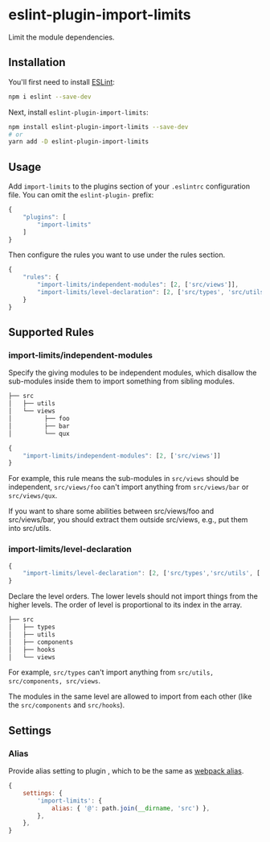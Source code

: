 # eslint-plugin-import-limits

Limit the module dependencies.

## Installation

You'll first need to install [ESLint](https://eslint.org/):

```sh
npm i eslint --save-dev
```

Next, install `eslint-plugin-import-limits`:

```sh
npm install eslint-plugin-import-limits --save-dev
# or
yarn add -D eslint-plugin-import-limits
```

## Usage

Add `import-limits` to the plugins section of your `.eslintrc` configuration file. You can omit the `eslint-plugin-` prefix:

```js
{
    "plugins": [
        "import-limits"
    ]
}
```

Then configure the rules you want to use under the rules section.

```js
{
    "rules": {
        "import-limits/independent-modules": [2, ['src/views']],
        "import-limits/level-declaration": [2, ['src/types', 'src/utils', ['src/components', 'src/hooks'], 'src/views']],
    }
}
```

## Supported Rules

### import-limits/independent-modules

Specify the giving modules to be independent modules, which disallow the sub-modules inside them to import something from sibling modules.

```bash
├── src
│   ├── utils
│   └── views
│         ├── foo
│         ├── bar
│         └── qux
```

```js
{
    "import-limits/independent-modules": [2, ['src/views']]
}
```

For example, this rule means the sub-modules in `src/views` should be independent, `src/views/foo` can't import anything from `src/views/bar` or `src/views/qux`.

If you want to share some abilities between src/views/foo and src/views/bar, you should extract them outside src/views, e.g., put them into src/utils.

### import-limits/level-declaration

```js
{
    "import-limits/level-declaration": [2, ['src/types','src/utils', ['src/components', 'src/hooks'], 'src/views']],
}
```

Declare the level orders. The lower levels should not import things from the higher levels. The order of level is proportional to its index in the array.

```bash
├── src
│   ├── types
│   ├── utils
│   ├── components
│   ├── hooks
│   └── views
```

For example, `src/types` can't import anything from `src/utils, src/components, src/views`.

The modules in the same level are allowed to import from each other (like the `src/components` and `src/hooks`).

## Settings

### Alias

Provide alias setting to plugin , which to be the same as [webpack alias](https://webpack.js.org/configuration/resolve/#resolvealias).

```js
{
    settings: {
        'import-limits': {
            alias: { '@': path.join(__dirname, 'src') },
        },
    },
}
```
